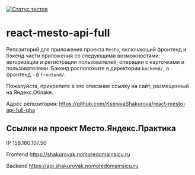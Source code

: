 [![Статус тестов](../../actions/workflows/tests.yml/badge.svg)](../../actions/workflows/tests.yml)

# react-mesto-api-full
Репозиторий для приложения проекта `Mesto`, включающий фронтенд и бэкенд части приложения со следующими возможностями: авторизации и регистрации пользователей, операции с карточками и пользователями. Бэкенд расположите в директории `backend/`, а фронтенд - в `frontend/`. 
  
Пожалуйста, прикрепите в это описание ссылку на сайт, размещенный на Яндекс.Облаке.

Адрес репозитория: https://github.com/KseniyaShakurova/react-mesto-api-full-gha

## Ссылки на проект Место.Яндекс.Практика

IP 158.160.107.50

Frontend https://shakurovak.nomoredomainsicu.ru

Backend https://api.shakurovak.nomoredomainsicu.ru
